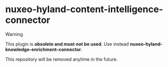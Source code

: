 # nuxeo-hyland-content-intelligence-connector

> [!WARNING]
> This plugin is **obsolete and must not be used**. Use instead **nuxeo-hyland-knowledge-enrichment-connector**.
>
> This repository will be removed anytime in the future.

